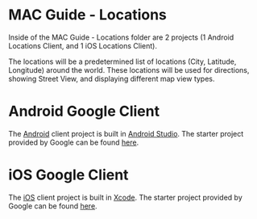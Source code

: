 MAC Guide - Locations
========

Inside of the MAC Guide - Locations folder are 2 projects (1 Android Locations Client, and 1 iOS Locations Client).

The locations will be a predetermined list of locations (City, Latitude, Longitude) around the world. These locations will be used for directions, showing Street View, and displaying different map view types.

Android Google Client
========

The [Android](http://www.android.com/index.html) client project is built in [Android Studio](http://developer.android.com/tools/studio/index.html). The starter project provided by Google can be found [here](https://github.com/googlemaps/hellomap-android).


iOS Google Client
========

The [iOS](https://www.apple.com/ios/) client project is built in [Xcode](https://developer.apple.com/xcode/). The starter project provided by Google can be found [here](https://github.com/googlemaps/hellomap-ios).


<!--
 There is a comparison between the two SDKs used [here](http://www.androidpit.com/google-maps-vs-nokia-here-android-map-apps-compared). 
 [Android Here Client](https://developer.here.com/contact-us) (for access please follow link and request formally)
========

The [Android](http://www.android.com/index.html) client project is built in [Android Studio](http://developer.android.com/tools/studio/index.html).


[iOS Here Client](https://developer.here.com/contact-us) (for access please follow link and request formally)
========

The [iOS](https://www.apple.com/ios/) client project is built in [Xcode](https://developer.apple.com/xcode/). -->
